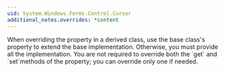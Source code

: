 ```yaml
---
uid: System.Windows.Forms.Control.Cursor
additional_notes.overrides: *content
---
```


<p>When overriding the <xref href="System.Windows.Forms.Control.Cursor"></xref> property in a derived class, use the base class's <xref href="System.Windows.Forms.Control.Cursor"></xref> property to extend the base implementation. Otherwise, you must provide all the implementation. You are not required to override both the `get` and `set`methods of the <xref href="System.Windows.Forms.Control.Cursor"></xref> property; you can override only one if needed.</p>


